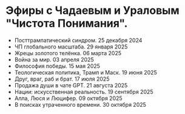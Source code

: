 # Эфиры с Чадаевым и Ураловым "Чистота Понимания".

- Посттрампатический синдром. 25 декабря 2024
- ЧП глобального масштаба. 29 января 2025
- Жрецы золотого телёнка. 06 марта 2025
- Война за мир. 03 апреля 2025
- Философия победы. 15 мая 2025
- Теологическая политика, Трамп и Маск. 19 июня 2025
- Друг, враг, раб и брат. 17 июля 2025
- Продажа души в чате GPT. 21 августа 2025
- Нации: искусственная реальность. 19 сентября 2025
- Алла, Люся и Люцифер. 09 октября 2025
- В поисках утраченного времени. 30 октября 2025
